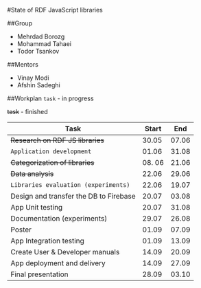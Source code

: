 #State of RDF JavaScript libraries

##Group
* Mehrdad Borozg
* Mohammad Tahaei
* Todor Tsankov

##Mentors
* Vinay Modi
* Afshin Sadeghi


##Workplan
`task` - in progress

~~task~~ - finished

| Task | Start | End |
| --- | --- | --- |
| ~~Research on RDF JS libraries~~ | 30.05 | 07.06 |
| `Application development` | 01.06 | 31.08 |
| ~~Categorization of libraries~~ | 08. 06 | 21.06 |
| ~~Data analysis~~ | 22.06 | 29.06 |
| `Libraries evaluation (experiments)` | 22.06 | 19.07 |
| Design and transfer the DB to Firebase | 20.07 | 03.08 |
| App Unit testing | 20.07 | 31.08 |
| Documentation (experiments) | 29.07 | 26.08 |
| Poster | 01.09 | 07.09 |
| App Integration testing | 01.09 | 13.09 |
| Create User & Developer manuals | 14.09 | 20.09 |
| App deployment and delivery | 14.09 | 27.09 |
| Final presentation | 28.09 | 03.10 |
